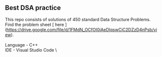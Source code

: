 ## Best DSA practice

This repo consists of solutions of 450 standard Data Structure Problems. Find the problem sheet [ here ] (https://drive.google.com/file/d/1FMdN_OCfOI0iAeDlqswCiC2DZzD4nPsb/view). \
\
Language - C++ \
IDE - Visual Studio Code \

